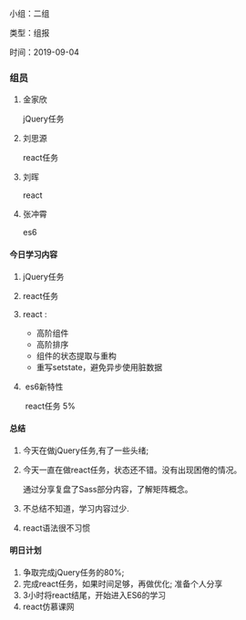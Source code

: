 

小组：二组

类型：组报

时间：2019-09-04

### 组员

1. 金家欣

    jQuery任务

2. 刘思源

    react任务

3. 刘晖

    react

4. 张冲霄

    es6

#### **今日学习内容**

1. jQuery任务

2. react任务

3. react :

    - 高阶组件
    - 高阶排序
    - 组件的状态提取与重构
    - 重写setstate，避免异步使用脏数据

4. ​	es6新特性

    ​	react任务 5%

#### **总结**

1. 今天在做jQuery任务,有了一些头绪;

2. 今天一直在做react任务，状态还不错。没有出现困倦的情况。

    通过分享复盘了Sass部分内容，了解矩阵概念。

3. 不总结不知道，学习内容过少.

4. react语法很不习惯

#### **明日计划**

1. 争取完成jQuery任务的80%;
2. 完成react任务，如果时间足够，再做优化; 准备个人分享
3. 3小时将react结尾，开始进入ES6的学习
4. react仿慕课网

